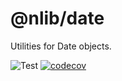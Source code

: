 # @nlib/date

Utilities for Date objects.

![Test](https://github.com/nlibjs/date/workflows/Test/badge.svg)
[![codecov](https://codecov.io/gh/nlibjs/date/branch/master/graph/badge.svg)](https://codecov.io/gh/nlibjs/date)
